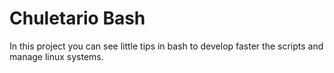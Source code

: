 # Chuletario Bash

In this project you can see little tips in bash to develop faster the scripts and manage linux systems.
